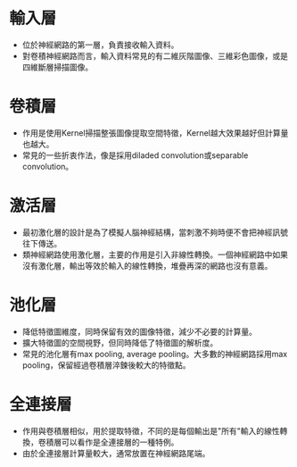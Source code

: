輸入層
===
- 位於神經網路的第一層，負責接收輸入資料。
- 對卷積神經網路而言，輸入資料常見的有二維灰階圖像、三維彩色圖像，或是四維斷層掃描圖像。

卷積層
===
- 作用是使用Kernel掃描整張圖像提取空間特徵，Kernel越大效果越好但計算量也越大。
- 常見的一些折衷作法，像是採用diladed convolution或separable convolution。

激活層
===
- 最初激化層的設計是為了模擬人腦神經結構，當刺激不夠時便不會把神經訊號往下傳送。
- 類神經網路使用激化層，主要的作用是引入非線性轉換。一個神經網路中如果沒有激化層，輸出等效於輸入的線性轉換，堆疊再深的網路也沒有意義。

池化層
===
- 降低特徵圖維度，同時保留有效的圖像特徵，減少不必要的計算量。
- 擴大特徵圖的空間視野，但同時降低了特徵圖的解析度。
- 常見的池化層有max pooling, average pooling。大多數的神經網路採用max pooling，保留經過卷積層淬鍊後較大的特徵點。
   
全連接層
===
- 作用與卷積層相似，用於提取特徵，不同的是每個輸出是"所有"輸入的線性轉換，卷積層可以看作是全連接層的一種特例。
- 由於全連接層計算量較大，通常放置在神經網路尾端。
